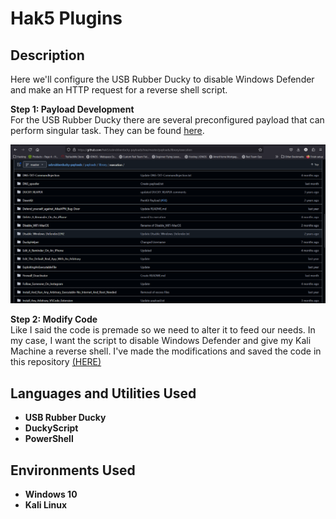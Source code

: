 <h1>Hak5 Plugins</h1>

<h2>Description</h2>
Here we'll configure the USB Rubber Ducky to disable Windows Defender and make an HTTP request for a reverse shell script.<br />

<b>Step 1: Payload Development</b><br/>
For the USB Rubber Ducky there are several preconfigured payload that can perform singular task. They can be found <a href="https://github.com/hak5/usbrubberducky-payloads/tree/master/payloads">here</a>. 
<p align="center">
  <img src="./imgs/ducky_script_home.png"/>
</p>
<b>Step 2: Modify Code</b><br/>
Like I said the code is premade so we need to alter it to feed our needs. In my case, I want the script to disable Windows Defender and give my Kali Machine a reverse shell. I've made the modifications and saved the code in this repository <a href="./Disable_AV_RevShell.txt">(HERE)</a>

<h2>Languages and Utilities Used</h2>
 
- <b>USB Rubber Ducky</b>
- <b>DuckyScript</b>
- <b>PowerShell</b>

<h2>Environments Used </h2>

- <b>Windows 10</b>
- <b>Kali Linux</b>


<!--
 ```diff
- text in red
+ text in green
! text in orange
# text in gray
@@ text in purple (and bold)@@
```
--!>
